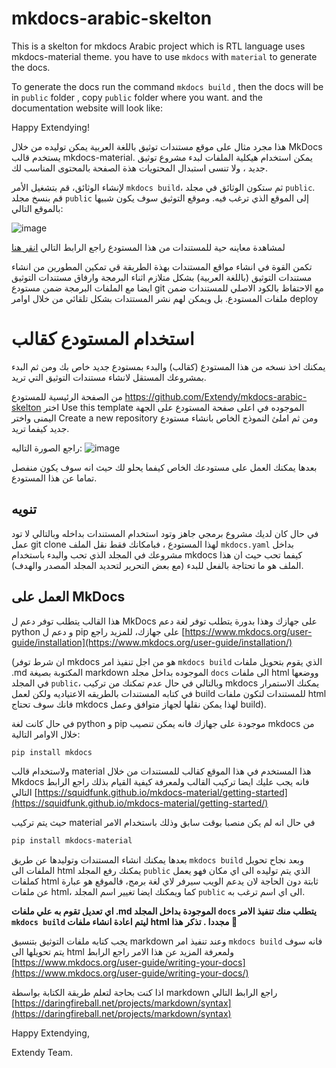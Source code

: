 # mkdocs-arabic-skelton

This is a skelton for mkdocs Arabic project which is RTL language uses mkdocs-material theme. you have to use `mkdocs` with `material` to generate the docs.

To generate the docs run the command `mkdocs build` , then the docs will be in `public` folder , copy `public` folder where you want. and the documentation website will look like:

Happy Extendying!

هذا مجرد مثال على موقع مستندات توثيق باللغة العربية يمكن توليده من خلال MkDocs يستخدم قالب mkdocs-material. يمكن استخدام هيكلية الملفات لبدء مشروع توثيق جديد ، ولا تنسى استبدال المحتويات هذة الصفحة بالمحتوى المناسب لك.

لإنشاء الوثائق، قم بتشغيل الأمر `mkdocs build`، ثم ستكون الوثائق في مجلد `public`. قم بنسخ مجلد `public` إلى الموقع الذي ترغب فيه. وموقع التوثيق سوف يكون شبيها بالموقع التالي:

![image](https://github.com/Extendy/mkdocs-arabic-skelton/assets/162535/6c9d38e5-6097-4cbc-b829-b07f7ec06816)

لمشاهدة معاينه حية للمستندات من هذا المستودع راجع الرابط التالي [انقر هنا](https://extendy.net/demos/mkdocs-arabic-skelton/)


تكمن القوة في انشاء مواقع المستندات بهذة الطريقة قي تمكين المطورين من انشاء مستندات التوثيق (باللغة العربية) بشكل متلازم اثناء البرمجة وارفاق مستندات التوثيق ايضا مع الملفات البرمجة ضمن مستودع git مع الاحتفاظ بالكود الاصلي للمستندات ضمن ملفات المستودع. 
بل ويمكن لهم نشر المستتدات بشكل تلقائي من خلال اوامر deploy

# استخدام المستودع كقالب

يمكنك اخذ نسخه من هذا المستودع (كقالب) والبدء بمستودع جديد خاص بك ومن ثم البدء بمشروعك المستقل لانشاء مستندات التوثيق التي تريد.

من الصفحة الرئيسية للمستودع https://github.com/Extendy/mkdocs-arabic-skelton اختر Use this template الموجوده في اعلى صفحة المستودع على الجهة اليمنى واختر Create a new repository ومن ثم املئ النموذج الخاص بانشاء مستودع جديد كيفما تريد.


راجع الصورة التاليه:
![image](https://github.com/Extendy/mkdocs-arabic-skelton/assets/162535/cdd991a9-09b1-4d9f-bbef-b32871b2a9d0)

بعدها يمكنك العمل على مستودعك الخاص كيفما يحلو لك حيث انه سوف يكون منفصل تماما عن هذا المستودع.

## تنويه

في حال كان لديك مشروع برمجي جاهز وتود استخدام المستندات بداخله وبالتالي لا تود عمل git clone لهذا المستودع ، فبامكانك فقط نقل الملف `mkdocs.yaml` بداخل مشروعك في المجلد الذي تحب والبدء باستخدام mkdocs كيفما تحب حيث ان هذا الملف هو ما تحتاجة بالفعل للبدء (مع بعض التحرير لتحديد المجلد المصدر والهدف).


## العمل على MkDocs

هذا القالب يتطلب توفر دعم ل MkDocs على جهازك وهذا بدورة يتطلب توفر لغة دعم python و دعم ل pip على جهازك، للمزيد راجع [https://www.mkdocs.org/user-guide/installation](https://www.mkdocs.org/user-guide/installation/)

(ان شرط توفر mkdocs هو من اجل تنفيذ امر `mkdocs build` الذي يقوم بتحويل ملفات .md المكتوبة بصيغة markdown الموجوده بداخل مجلد `docs` الى ملفات html ووضعها في المجلد `public`، وبالتالي في حال عدم تمكنك من تركيب mkdocs يمكنك الاستمرار في كتابه المستندات بالطريقه الاعتياديه ولكن لعمل build للمستندات لتكون ملفات html فانك سوف تحتاج mkdocs لهذا يمكن نقلها لجهاز متوافق وعمل build).

في حال كانت لغة python و pip موجودة على جهازك فانه يمكن تنصيب mkdocs من خلال الاوامر التالية:
```bash
pip install mkdocs
```

ولاستخدام قالب material هذا المستخدم في هذا الموقع كقالب للمستندات  من خلال Mkdocs فانه يجب عليك ايضا تركيب القالب ولمعرفة كيفية القيام بذلك راجع الرابط التالي [https://squidfunk.github.io/mkdocs-material/getting-started](https://squidfunk.github.io/mkdocs-material/getting-started/)

حيث يتم تركيب material في حال انه لم يكن منصبا بوقت سابق وذلك باستخدام الامر

```bash
pip install mkdocs-material
```

بعدها يمكنك انشاء المستندات وتوليدها عن طريق `mkdocs build` وبعد نجاح تحويل الملفات الى html يمكنك رفع المجلد `public` الذي يتم توليده الى اي مكان فهو يعمل كملفات html ثابتة دون الحاجة لان يدعم الويب سيرفر لاي لغة برمج، فالموقع هو عبارة عن ملفات html، كما ويمكنك ايضا تغيير اسم المجلد `public` الى اي اسم ترغب به.

**اي تعديل تقوم به علي ملفات .md الموجودة بداخل المجلد `docs` يتطلب منك تنفيذ الامر `mkdocs build` ليتم اعادة انشاء ملفات html مجددا . تذكر هذا 🥳**

يجب كتابه ملفات التوثيق بتنسيق markdown وعند تنفيذ امر `mkdocs build` فانه سوف يتم تحويلها الى html ولمعرفة المزيد عن هذا الامر راجع الرابط
[https://www.mkdocs.org/user-guide/writing-your-docs](https://www.mkdocs.org/user-guide/writing-your-docs/)

اذا كنت بحاجة لتعلم طريقة الكتابة بواسطة markdown راجع الرابط التالي
[https://daringfireball.net/projects/markdown/syntax](https://daringfireball.net/projects/markdown/syntax)



Happy Extendying,

Extendy Team.
